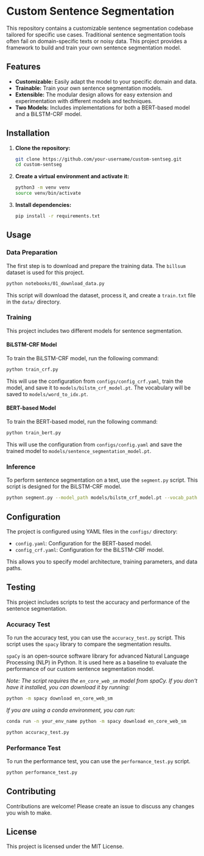 # Custom Sentence Segmentation

This repository contains a customizable sentence segmentation codebase tailored for specific use cases. Traditional sentence segmentation tools often fail on domain-specific texts or noisy data. This project provides a framework to build and train your own sentence segmentation model.

## Features

*   **Customizable:** Easily adapt the model to your specific domain and data.
*   **Trainable:** Train your own sentence segmentation models.
*   **Extensible:** The modular design allows for easy extension and experimentation with different models and techniques.
*   **Two Models:** Includes implementations for both a BERT-based model and a BiLSTM-CRF model.

## Installation

1.  **Clone the repository:**
    ```bash
    git clone https://github.com/your-username/custom-sentseg.git
    cd custom-sentseg
    ```

2.  **Create a virtual environment and activate it:**
    ```bash
    python3 -m venv venv
    source venv/bin/activate
    ```

3.  **Install dependencies:**
    ```bash
    pip install -r requirements.txt
    ```

## Usage

### Data Preparation

The first step is to download and prepare the training data. The `billsum` dataset is used for this project.

```bash
python notebooks/01_download_data.py
```

This script will download the dataset, process it, and create a `train.txt` file in the `data/` directory.

### Training

This project includes two different models for sentence segmentation.

#### BiLSTM-CRF Model

To train the BiLSTM-CRF model, run the following command:

```bash
python train_crf.py
```

This will use the configuration from `configs/config_crf.yaml`, train the model, and save it to `models/bilstm_crf_model.pt`. The vocabulary will be saved to `models/word_to_idx.pt`.

#### BERT-based Model

To train the BERT-based model, run the following command:

```bash
python train_bert.py
```

This will use the configuration from `configs/config.yaml` and save the trained model to `models/sentence_segmentation_model.pt`.

### Inference

To perform sentence segmentation on a text, use the `segment.py` script. This script is designed for the BiLSTM-CRF model.

```bash
python segment.py --model_path models/bilstm_crf_model.pt --vocab_path models/word_to_idx.pt --text "This is the first sentence. This is the second sentence."
```

## Configuration

The project is configured using YAML files in the `configs/` directory:
*   `config.yaml`: Configuration for the BERT-based model.
*   `config_crf.yaml`: Configuration for the BiLSTM-CRF model.

This allows you to specify model architecture, training parameters, and data paths.

## Testing

This project includes scripts to test the accuracy and performance of the sentence segmentation.

### Accuracy Test

To run the accuracy test, you can use the `accuracy_test.py` script. This script uses the `spacy` library to compare the segmentation results.

`spaCy` is an open-source software library for advanced Natural Language Processing (NLP) in Python. It is used here as a baseline to evaluate the performance of our custom sentence segmentation model.

*Note: The script requires the `en_core_web_sm` model from spaCy. If you don't have it installed, you can download it by running:*
```bash
python -m spacy download en_core_web_sm
```

*If you are using a conda environment, you can run:*
```bash
conda run -n your_env_name python -m spacy download en_core_web_sm
```

```bash
python accuracy_test.py
```

### Performance Test

To run the performance test, you can use the `performance_test.py` script.

```bash
python performance_test.py
```

## Contributing

Contributions are welcome! Please create an issue to discuss any changes you wish to make.

## License

This project is licensed under the MIT License. 